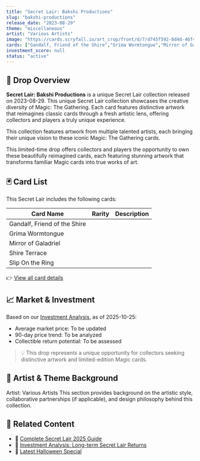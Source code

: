 ```yaml
---
title: "Secret Lair: Bakshi Productions"
slug: "bakshi-productions"
release_date: "2023-08-29"
theme: "miscellaneous"
artist: "Various Artists"
image: "https://cards.scryfall.io/art_crop/front/d/7/d745f592-8d4d-46f4-b631-c014da1ab3a9.jpg?1687811857"
cards: ["Gandalf, Friend of the Shire","Gríma Wormtongue","Mirror of Galadriel","Shire Terrace","Slip On the Ring"]
investment_score: null
status: "active"
---
```


## 💠 Drop Overview
**Secret Lair: Bakshi Productions** is a unique Secret Lair collection released on 2023-08-29. This unique Secret Lair collection showcases the creative diversity of Magic: The Gathering. Each card features distinctive artwork that reimagines classic cards through a fresh artistic lens, offering collectors and players a truly unique experience.

This collection features artwork from multiple talented artists, each bringing their unique vision to these iconic Magic: The Gathering cards.

This limited-time drop offers collectors and players the opportunity to own these beautifully reimagined cards, each featuring stunning artwork that transforms familiar Magic cards into true works of art.

## 🃏 Card List
This Secret Lair includes the following cards:

| Card Name | Rarity | Description |
|-----------|---------|-------------|
| Gandalf, Friend of the Shire |  |  |
| Gríma Wormtongue |  |  |
| Mirror of Galadriel |  |  |
| Shire Terrace |  |  |
| Slip On the Ring |  |  |

👉 [View all card details](/cards?drop=bakshi-productions)

## 📈 Market & Investment
Based on our [Investment Analysis](/investment/bakshi-productions), as of 2025-10-25:
- Average market price: To be updated
- 90-day price trend: To be analyzed
- Collectible return potential: To be assessed

> 💡 This drop represents a unique opportunity for collectors seeking distinctive artwork and limited-edition Magic cards.

## 🎨 Artist & Theme Background
Artist: Various Artists
This section provides background on the artistic style, collaborative partnerships (if applicable), and design philosophy behind this collection.

## 🔗 Related Content
- 📰 [Complete Secret Lair 2025 Guide](/news/secret-lair-2025-complete-guide)
- 💼 [Investment Analysis: Long-term Secret Lair Returns](/investment)
- 🎃 [Latest Halloween Special](/drops/secret-scare-superdrop-2025)